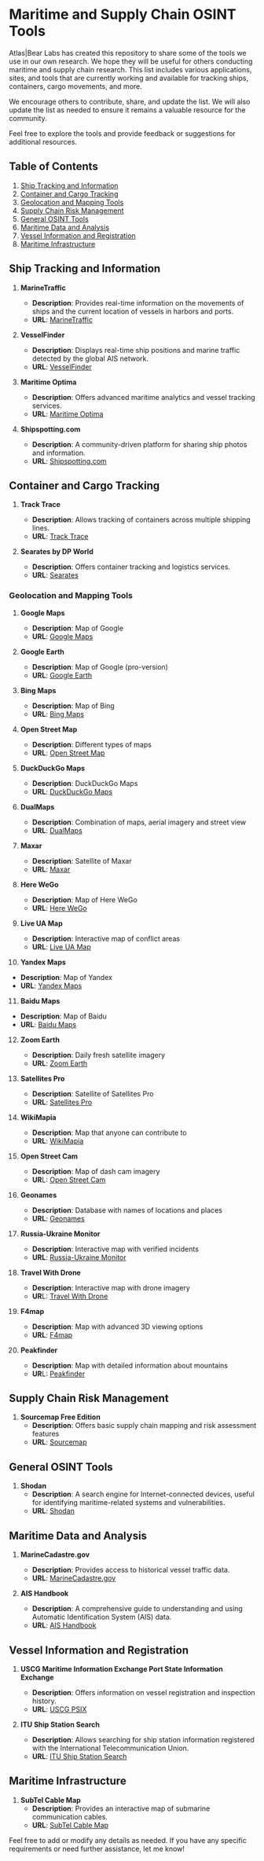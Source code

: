 # Maritime and Supply Chain OSINT Tools

Atlas|Bear Labs has created this repository to share some of the tools we use in our own research. We hope they will be useful for others conducting maritime and supply chain research. This list includes various applications, sites, and tools that are currently working and available for tracking ships, containers, cargo movements, and more.

We encourage others to contribute, share, and update the list. We will also update the list as needed to ensure it remains a valuable resource for the community.

Feel free to explore the tools and provide feedback or suggestions for additional resources.

## Table of Contents
1. [Ship Tracking and Information](#ship-tracking-and-information)
2. [Container and Cargo Tracking](#container-and-cargo-tracking)
3. [Geolocation and Mapping Tools](#geolocation-and-mapping-tools)
4. [Supply Chain Risk Management](#supply-chain-risk-management)
5. [General OSINT Tools](#general-osint-tools)
6. [Maritime Data and Analysis](#maritime-data-and-analysis)
7. [Vessel Information and Registration](#vessel-information-and-registration)
8. [Maritime Infrastructure](#maritime-infrastructure)

## Ship Tracking and Information
1. **MarineTraffic**
   - **Description**: Provides real-time information on the movements of ships and the current location of vessels in harbors and ports.
   - **URL**: [MarineTraffic](https://www.marinetraffic.com/en/ais/home)

2. **VesselFinder**
   - **Description**: Displays real-time ship positions and marine traffic detected by the global AIS network.
   - **URL**: [VesselFinder](https://www.vesselfinder.com/)

3. **Maritime Optima**
   - **Description**: Offers advanced maritime analytics and vessel tracking services.
   - **URL**: [Maritime Optima](https://app.maritimeoptima.com)

4. **Shipspotting.com**
   - **Description**: A community-driven platform for sharing ship photos and information.
   - **URL**: [Shipspotting.com](https://www.shipspotting.com)

## Container and Cargo Tracking
1. **Track Trace**
   - **Description**: Allows tracking of containers across multiple shipping lines.
   - **URL**: [Track Trace](https://www.track-trace.com/container)

2. **Searates by DP World**
   - **Description**: Offers container tracking and logistics services.
   - **URL**: [Searates](https://www.searates.com/container/tracking/)

### Geolocation and Mapping Tools

1. **Google Maps**
   - **Description**: Map of Google
   - **URL**: [Google Maps](https://www.google.com/maps)

2. **Google Earth**
   - **Description**: Map of Google (pro-version)
   - **URL**: [Google Earth](https://www.google.nl/intl/nl_ALL/earth/versions/)

3. **Bing Maps**
   - **Description**: Map of Bing
   - **URL**: [Bing Maps](https://www.bing.com/maps)
  
4. **Open Street Map**
    - **Description**: Different types of maps
    - **URL**: [Open Street Map](https://www.openstreetmap.org)

5. **DuckDuckGo Maps**
   - **Description**: DuckDuckGo Maps
   - **URL**: [DuckDuckGo Maps](https://duckduckgo.com/?q=Jebel+Ali&ia=web&iaxm=maps&source=about)

6. **DualMaps**
   - **Description**: Combination of maps, aerial imagery and street view
   - **URL**: [DualMaps](https://www.mapchannels.com/dualmaps7/map.htm?addr=eiffel%20tower%20paris)

7. **Maxar**
   - **Description**: Satellite of Maxar
   - **URL**: [Maxar](https://discover.maxar.com/)

8. **Here WeGo**
    - **Description**: Map of Here WeGo
    - **URL**: [Here WeGo](https://wego.here.com)

9. **Live UA Map**
    - **Description**: Interactive map of conflict areas
    - **URL**: [Live UA Map](https://liveuamap.com/)
   
10. **Yandex Maps**
   - **Description**: Map of Yandex
   - **URL**: [Yandex Maps](https://yandex.com/maps)

11. **Baidu Maps**
   - **Description**: Map of Baidu
   - **URL**: [Baidu Maps](https://map.baidu.com/)

12. **Zoom Earth**
    - **Description**: Daily fresh satellite imagery
    - **URL**: [Zoom Earth](https://zoom.earth/)

13. **Satellites Pro**
    - **Description**: Satellite of Satellites Pro
    - **URL**: [Satellites Pro](https://satellites.pro/)

14. **WikiMapia**
    - **Description**: Map that anyone can contribute to
    - **URL**: [WikiMapia](http://wikimapia.org)

15. **Open Street Cam**
    - **Description**: Map of dash cam imagery
    - **UR**L: [Open Street Cam](https://kartaview.org/map/@-6.407518221863476,107.04770438649952,8z)

16. **Geonames**
    - **Description**: Database with names of locations and places
    - **URL**: [Geonames](http://www.geonames.org/)

17. **Russia-Ukraine Monitor**
    - **Description**: Interactive map with verified incidents
    - **URL**: [Russia-Ukraine Monitor](https://maphub.net/Cen4infoRes/russian-ukraine-monitor)

18. **Travel With Drone**
    - **Description**: Interactive map with drone imagery
    - **UR**L: [Travel With Drone](https://travelwithdrone.com/)

19. **F4map**
    - **Description**: Map with advanced 3D viewing options
    - **URL**: [F4map](https://demo.f4map.com/)

20. **Peakfinder**
    - **Description**: Map with detailed information about mountains
    - **UR**L: [Peakfinder](https://www.peakfinder.org/)

## Supply Chain Risk Management
1. **Sourcemap Free Edition**
   - **Description**: Offers basic supply chain mapping and risk assessment features
   - **URL**: [Sourcemap](https://free.sourcemap.com/)

## General OSINT Tools
1. **Shodan**
   - **Description**: A search engine for Internet-connected devices, useful for identifying maritime-related systems and vulnerabilities.
   - **URL**: [Shodan](https://beta.shodan.io/)

## Maritime Data and Analysis
1. **MarineCadastre.gov**
   - **Description**: Provides access to historical vessel traffic data.
   - **URL**: [MarineCadastre.gov](https://marinecadastre.gov/ais/)

2. **AIS Handbook**
   - **Description**: A comprehensive guide to understanding and using Automatic Identification System (AIS) data.
   - **URL**: [AIS Handbook](https://unstats.un.org/wiki/display/AIS/)

## Vessel Information and Registration
1. **USCG Maritime Information Exchange Port State Information Exchange**
   - **Description**: Offers information on vessel registration and inspection history.
   - **URL**: [USCG PSIX](https://cgmix.uscg.mil/PSIX/PSIXSearch.aspx)

2. **ITU Ship Station Search**
   - **Description**: Allows searching for ship station information registered with the International Telecommunication Union.
   - **URL**: [ITU Ship Station Search](https://www.itu.int/mmsapp/ShipStation/list)

## Maritime Infrastructure
1. **SubTel Cable Map**
   - **Description**: Provides an interactive map of submarine communication cables.
   - **URL**: [SubTel Cable Map](https://subtelforum.com/online-map/)

Feel free to add or modify any details as needed. If you have any specific requirements or need further assistance, let me know!
